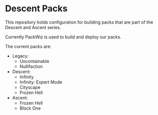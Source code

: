 # Descent Packs

This repository holds configuration for building packs that are part of the Descent and Ascent series.

Currently PackWiz is used to build and deploy our packs.

The current packs are:
- Legacy:
    - Uncontainable
    - Nullifaction
- Descent:
    - Infinity
    - Infinity: Expert Mode
    - Cityscape
    - Frozen Hell
- Ascent:
    - Frozen Hell
    - Block One
